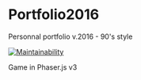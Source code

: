 # Portfolio2016
Personnal portfolio v.2016 - 90's style

[![Maintainability](https://api.codeclimate.com/v1/badges/e16a0a80af65ed670845/maintainability)](https://codeclimate.com/github/7Flow/Portfolio2016/maintainability)

Game in Phaser.js v3
